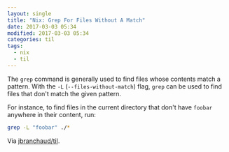 ```yaml
---
layout: single
title: "Nix: Grep For Files Without A Match"
date: 2017-03-03 05:34
modified: 2017-03-03 05:34
categories: til
tags:
  - nix
  - til
---
```


The `grep` command is generally used to find files whose contents match a
pattern. With the `-L` (`--files-without-match`) flag, `grep` can be used to
find files that don't match the given pattern.

For instance, to find files in the current directory that don't have
`foobar` anywhere in their content, run:

```bash
grep -L "foobar" ./*
```

Via [jbranchaud/til](https://github.com/jbranchaud/til).
